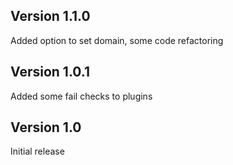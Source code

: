 ## Version 1.1.0

Added option to set domain, some code refactoring

## Version 1.0.1

Added some fail checks to plugins


## Version 1.0

Initial release

